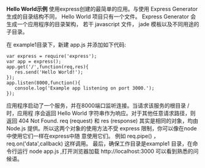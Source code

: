 **Hello World示例**
使用express创建的最简单的应用。与使用 Express Generator 生成的目录结构不同，
Hello World 项目只有一个文件。 Express Generator 会生成一个应用程序的目录架构，
若干 javascript 文件， jade 模板以及不同用途的子目录。

在 example1目录下，新建 app.js 并添加如下代码:
```
var express = require('express');
var app = express();
app.get('/',function(req,res){
   res.send('Hello World!');
});
app.listen(8000,function(){
   console.log('Example app listening on port 3000.');
});
```
应用程序启动了一个服务，并在8000端口监听连接。当请求该服务的根目录 / 时，应用程
序会返回 Hello World 字符串作为响应。对于其他任意请求路径，则返回 404 Not Found.
req (request) 和 res (response) 其实是相同的对象，均由 Node.js 提供。所以这两个对象的使用方法不受 express 限制，你可以像在node中使用它们一样在express中随
意使用它们。 例如 req.pipe() ， req.on('data',callback) 这样调用。
最后，确保工作目录是example1 目录，在命令行运行 node app.js ,打开浏览器加载
http://localhost:3000 可以看到熟悉的问候语。